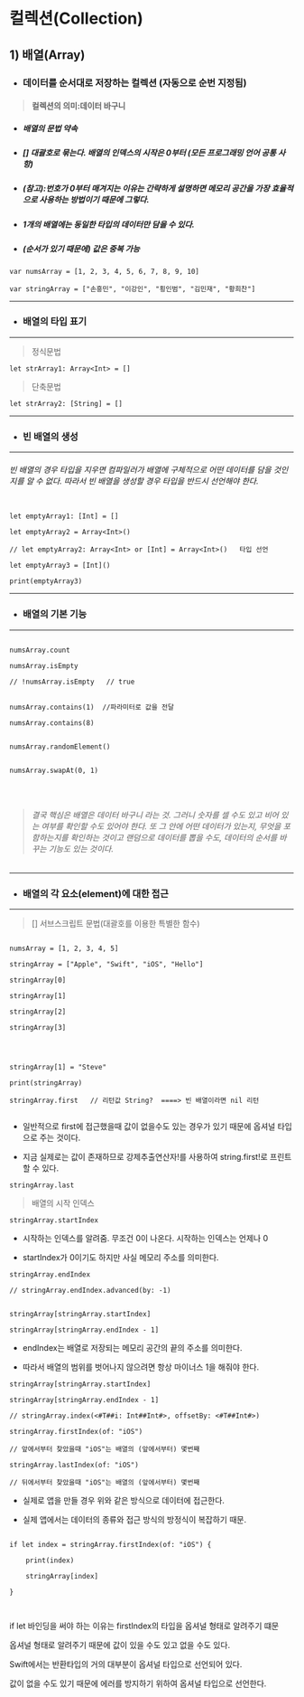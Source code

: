 # 컬렉션(Collection)

## 1) 배열(Array)

- ### 데이터를 순서대로 저장하는 컬렉션 (자동으로 순번 지정됨)

> #### 컬렉션의 의미:데이터 바구니

- ##### 배열의 문법 약속

- ##### [] 대괄호로 묶는다. 배열의 인덱스의 시작은 0부터 (모든 프로그래밍 언어 공통 사항)

- ##### (참고):번호가 0부터 매겨지는 이유는 간략하게 설명하면 메모리 공간을 가장 효율적으로 사용하는 방법이기 때문에 그렇다.

- ##### 1개의 배열에는 동일한 타입의 데이터만 담을 수 있다.

- ##### (순서가 있기 때문에) 값은 중복 가능

```
var numsArray = [1, 2, 3, 4, 5, 6, 7, 8, 9, 10]

var stringArray = ["손흥민", "이강인", "횡인범", "김민재", "황희찬"]

```

---

- ### 배열의 타입 표기

---

> 정식문법

```
let strArray1: Array<Int> = []
```

> 단축문법

```
let strArray2: [String] = []
```

---

- ### 빈 배열의 생성

---

###### 빈 배열의 경우 타입을 지우면 컴파일러가 배열에 구체적으로 어떤 데이터를 담을 것인지를 알 수 없다. 따라서 빈 배열을 생성할 경우 타입을 반드시 선언해야 한다.

```

let emptyArray1: [Int] = []

let emptyArray2 = Array<Int>()

// let emptyArray2: Array<Int> or [Int] = Array<Int>()   타입 선언

let emptyArray3 = [Int]()

print(emptyArray3)

```

---

- ### 배열의 기본 기능

---

```

numsArray.count

numsArray.isEmpty

// !numsArray.isEmpty   // true


numsArray.contains(1)  //파라미터로 값을 전달

numsArray.contains(8)


numsArray.randomElement()


numsArray.swapAt(0, 1)




```

> ###### 결국 핵심은 배열은 데이터 바구니 라는 것. 그러니 숫자를 셀 수도 있고 비어 있는 여부를 확인할 수도 있어야 한다. 또 그 안에 어떤 데이터가 있는지, 무엇을 포함하는지를 확인하는 것이고 랜덤으로 데이터를 뽑을 수도, 데이터의 순서를 바꾸는 기능도 있는 것이다.

---

- ### 배열의 각 요소(element)에 대한 접근

---

> [] 서브스크립트 문법(대괄호를 이용한 특별한 함수)

```

numsArray = [1, 2, 3, 4, 5]

stringArray = ["Apple", "Swift", "iOS", "Hello"]

stringArray[0]

stringArray[1]

stringArray[2]

stringArray[3]




stringArray[1] = "Steve"

print(stringArray)

stringArray.first   // 리턴값 String?  ====> 빈 배열이라면 nil 리턴


```

- 일반적으로 first에 접근했을때 값이 없을수도 있는 경우가 있기 때문에 옵셔널 타입으로 주는 것이다.

- 지금 실제로는 값이 존재하므로 강제추출연산자!를 사용하여 string.first!로 프린트 할 수 있다.

```
stringArray.last

```

> 배열의 시작 인덱스

```
stringArray.startIndex
```

- 시작하는 인덱스를 알려줌. 무조건 0이 나온다. 시작하는 인덱스는 언제나 0

- startIndex가 0이기도 하지만 사실 메모리 주소를 의미한다.

```
stringArray.endIndex

// stringArray.endIndex.advanced(by: -1)


stringArray[stringArray.startIndex]

stringArray[stringArray.endIndex - 1]
```

- endIndex는 배열로 저장되는 메모리 공간의 끝의 주소를 의미한다.

- 따라서 배열의 범위를 벗어나지 않으려면 항상 마이너스 1을 해줘야 한다.

```
stringArray[stringArray.startIndex]

stringArray[stringArray.endIndex - 1]

// stringArray.index(<#T##i: Int##Int#>, offsetBy: <#T##Int#>)

stringArray.firstIndex(of: "iOS")

// 앞에서부터 찾았을때 "iOS"는 배열의 (앞에서부터) 몇번째

stringArray.lastIndex(of: "iOS")

// 뒤에서부터 찾았을때 "iOS"는 배열의 (앞에서부터) 몇번째
```

- 실제로 앱을 만들 경우 위와 같은 방식으로 데이터에 접근한다.

- 실제 앱에서는 데이터의 종류와 접근 방식의 방정식이 복잡하기 때문.

```

if let index = stringArray.firstIndex(of: "iOS") {

    print(index)

    stringArray[index]

}



```

if let 바인딩을 써야 하는 이유는 firstIndex의 타입을 옵셔널 형태로 알려주기 떄문

옵셔널 형태로 알려주기 때문에 값이 있을 수도 있고 없을 수도 있다.

Swift에서는 반환타입의 거의 대부분이 옵셔널 타입으로 선언되어 있다.

값이 없을 수도 있기 때문에 에러를 방지하기 위하여 옵셔널 타입으로 선언한다.
